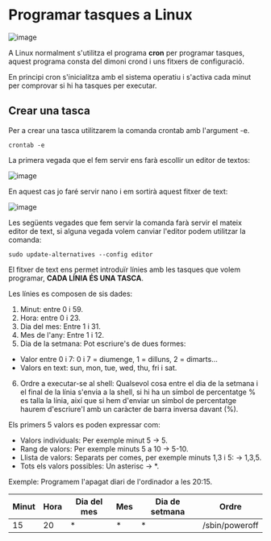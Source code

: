 # Programar tasques a Linux

![image](https://github.com/XaSaFa/MP04/assets/110727546/ff8ddfe4-f2ff-4050-8175-8398974e963c)

A Linux normalment s'utilitza el programa **cron** per programar tasques, aquest programa consta del dimoni crond i uns fitxers de configuració.

En principi cron s'inicialitza amb el sistema operatiu i s'activa cada minut per comprovar si hi ha tasques per executar.

## Crear una tasca

Per a crear una tasca utilitzarem la comanda crontab amb l'argument -e.

```
crontab -e
```

La primera vegada que el fem servir ens farà escollir un editor de textos:

![image](https://github.com/XaSaFa/MP04/assets/110727546/00d018b7-161e-4185-848d-5bbe530efcf3)

En aquest cas jo faré servir nano i em sortirà aquest fitxer de text:

![image](https://github.com/XaSaFa/MP04/assets/110727546/0ee5329e-09ec-49de-901d-131780e738f1)

Les següents vegades que fem servir la comanda farà servir el mateix editor de text, si alguna vegada volem canviar l'editor podem utilitzar la comanda:

```
sudo update-alternatives --config editor
```

El fitxer de text ens permet introduïr línies amb les tasques que volem programar, **CADA LÍNIA ÉS UNA TASCA**.

Les línies es composen de sis dades:

1. Minut: entre 0 i 59.
2. Hora: entre 0 i 23.
3. Dia del mes: Entre 1 i 31.
4. Mes de l'any: Entre 1 i 12.
5. Dia de la setmana: Pot escriure's de dues formes:
  - Valor entre 0 i 7: 0 i 7 = diumenge, 1 = dilluns, 2 = dimarts...
  - Valors en text: sun, mon, tue, wed, thu, fri i sat.    
6. Ordre a executar-se al shell: Qualsevol cosa entre el dia de la setmana i el final de la línia s'envia a la shell, si hi ha un símbol de percentatge % es talla la línia, així que si hem d'enviar un símbol de percentatge haurem d'escriure'l amb un caràcter de barra inversa davant (\%).

Els primers 5 valors es poden expressar com:

- Valors individuals: Per exemple minut 5 -> 5.
- Rang de valors: Per exemple minuts 5 a 10 -> 5-10.
- Llista de valors: Separats per comes, per exemple minuts 1,3 i 5: -> 1,3,5.
- Tots els valors possibles: Un asterisc -> *.

Exemple: Programem l'apagat diari de l'ordinador a les 20:15.

| Minut | Hora | Dia del mes | Mes | Dia de setmana | Ordre |
|----------|----------|----------|----------|----------|----------|
| 15    | 20   | *   | *    | *   | /sbin/poweroff   |





